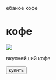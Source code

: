 
<!DOCTYPE HTML>
<html lang=”ru”>
<head>
    <meta charset=”UTF-8″>
    ебаное кофе
</head>
<body>
    <div id="main">
    <h1>кофе</h1>
    <img src="https://steamuserimages-a.akamaihd.net/ugc/2238913464890437758/526804F6C6273AD145C681747A3B3AF98D762BFF/">
    <p>вкуснейший кофе</p>
    <button id="buy">купить</button>
</body>
</html>
